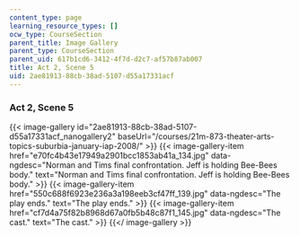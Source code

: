```yaml
---
content_type: page
learning_resource_types: []
ocw_type: CourseSection
parent_title: Image Gallery
parent_type: CourseSection
parent_uid: 617b1cd6-3412-4f7d-d2c7-af57b87ab007
title: Act 2, Scene 5
uid: 2ae81913-88cb-38ad-5107-d55a17331acf
---
```


### Act 2, Scene 5
{{< image-gallery id="2ae81913-88cb-38ad-5107-d55a17331acf_nanogallery2" baseUrl="/courses/21m-873-theater-arts-topics-suburbia-january-iap-2008/" >}}
{{< image-gallery-item href="e70fc4b43e17949a2901bcc1853ab41a_134.jpg" data-ngdesc="Norman and Tims final confrontation. Jeff is holding Bee-Bees body." text="Norman and Tims final confrontation. Jeff is holding Bee-Bees body." >}}
{{< image-gallery-item href="550c688f6923e236a3a198eeb3cf47ff_139.jpg" data-ngdesc="The play ends." text="The play ends." >}}
{{< image-gallery-item href="cf7d4a75f82b8968d67a0fb5b48c87f1_145.jpg" data-ngdesc="The cast." text="The cast." >}}
{{</ image-gallery >}}
